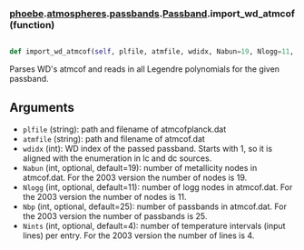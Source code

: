 ### [phoebe](phoebe.md).[atmospheres](phoebe.atmospheres.md).[passbands](phoebe.atmospheres.passbands.md).[Passband](phoebe.atmospheres.passbands.Passband.md).import_wd_atmcof (function)


```py

def import_wd_atmcof(self, plfile, atmfile, wdidx, Nabun=19, Nlogg=11, Npb=25, Nints=4)

```



Parses WD's atmcof and reads in all Legendre polynomials for the
given passband.

Arguments
-----------
* `plfile` (string): path and filename of atmcofplanck.dat
* `atmfile` (string): path and filename of atmcof.dat
* `wdidx` (int): WD index of the passed passband. Starts with 1, so
    it is aligned with the enumeration in lc and dc sources.
* `Nabun` (int, optional, default=19): number of metallicity nodes in
    atmcof.dat. For the 2003 version the number of nodes is 19.
* `Nlogg` (int, optional, default=11): number of logg nodes in
    atmcof.dat. For the 2003 version the number of nodes is 11.
* `Nbp` (int, optional, default=25): number of passbands in atmcof.dat.
    For the 2003 version the number of passbands is 25.
* `Nints` (int, optional, default=4): number of temperature intervals
    (input lines) per entry. For the 2003 version the number of lines
    is 4.

